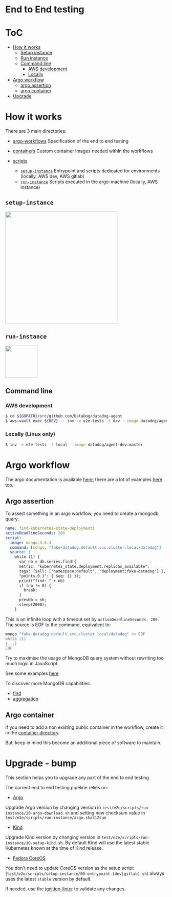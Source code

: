 # End to End testing

# ToC
- [How it works](#how-it-works)
  * [Setup instance](#setup-instance)
  * [Run instance](#run-instance)
  * [Command line](#command-line)
    * [AWS development](#aws-development)
    * [Locally](#locally)
- [Argo workflow](#argo-workflow)
  * [argo assertion](#argo-assertion)
  * [argo container](#argo-container)
- [Upgrade](#upgrade---bump)

# How it works

There are 3 main directories:
- [argo-workflows](./argo-workflows)
    Specification of the end to end testing

- [containers](./containers) 
    Custom container images needed within the workflows

- [scripts](./scripts)
    - [`setup-instance`](./scripts/setup-instance)
      Entrypoint and scripts dedicated for environments (locally, AWS dev, AWS gitlab)
    - [`run-instance`](./scripts/run-instance)
      Scripts executed in the argo-machine (locally, AWS instance)

## `setup-instance`

<img src="docs/setup-instance.svg" width="350">

## `run-instance`

<img src="docs/run-instance.svg" width="100">

## Command line

### AWS development

```bash
$ cd ${GOPATH}/src/github.com/DataDog/datadog-agent 
$ aws-vault exec ${DEV} -- inv -e e2e-tests -t dev --image datadog/agent-dev:master
```

### Locally (Linux only)

```bash
$ inv -e e2e-tests -t local --image datadog/agent-dev:master
```

# Argo workflow

The argo documentation is available [here](https://applatix.com/open-source/argo/docs/examples.html), there are a lot of examples [here](https://github.com/argoproj/argo/tree/master/examples) too.

## Argo assertion

To assert something in an argo workflow, you need to create a mongodb query:
```yaml
name: find-kubernetes-state-deployments
activeDeadlineSeconds: 200
script:
  image: mongo:3.6.3
  command: [mongo, "fake-datadog.default.svc.cluster.local/datadog"]
  source: |
    while (1) {
      var nb = db.series.find({
      metric: "kubernetes_state.deployment.replicas_available", 
      tags: {$all: ["namespace:default", "deployment:fake-datadog"] }, 
      "points.0.1": { $eq: 1} });      
      print("find: " + nb)
      if (nb != 0) {
        break;
      }
      prevNb = nb;
      sleep(2000);
    }    
```

This is an infinite loop with a timeout set by `activeDeadlineSeconds: 200`.
The source is EOF to the command, equivalent to:
```bash
mongo "fake-datadog.default.svc.cluster.local/datadog" << EOF
while (1)
[...]
EOF
```

Try to maximise the usage of MongoDB query system without rewriting too much logic in JavaScript.

See some examples [here](./containers/fake_datadog/README.md#find)

To discover more MongoDB capabilities:
- [find](https://docs.mongodb.com/manual/tutorial/query-documents/)
- [aggregation](https://docs.mongodb.com/manual/aggregation/)

## Argo container

If you need to add a non existing public container in the workflow, create it in the [container directory](./containers).

But, keep in mind this become an additional piece of software to maintain.

# Upgrade - bump

This section helps you to upgrade any part of the end to end testing.

The current end to end testing pipeline relies on:
* [Argo](https://github.com/argoproj/argo)

Upgrade Argo version by changing version in `test/e2e/scripts/run-instance/20-argo-download.sh` and setting new checksum value in `test/e2e/scripts/run-instance/argo.sha512sum`

* [Kind](https://kind.sigs.k8s.io/)

Upgrade Kind version by changing version in `test/e2e/scripts/run-instance/10-setup-kind.sh`.
By default Kind will use the latest stable Kubernetes known at the time of Kind release.

* [Fedora CoreOS](https://getfedora.org/en/coreos?stream=stable)

You don't need to update CoreOS version as the setup script (`test/e2e/scripts/setup-instance/00-entrypoint-[dev|gitlab].sh`) always uses the latest `stable` version by default.

If needed, use the [ignition-linter](https://coreos.com/validate/) to validate any changes.
